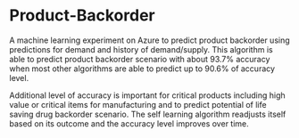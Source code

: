 ﻿# Product-Backorder
A machine learning experiment on Azure to predict product backorder using predictions for demand and history of demand/supply. This algorithm is able to predict product backorder scenario with about 93.7% accuracy when most other algorithms are able to predict up to 90.6% of accuracy level.

Additional level of accuracy is important for critical products including high value or critical items for manufacturing and to predict potential of life saving drug backorder scenario. The self learning algorithm readjusts itself based on its outcome and the accuracy level improves over time.
